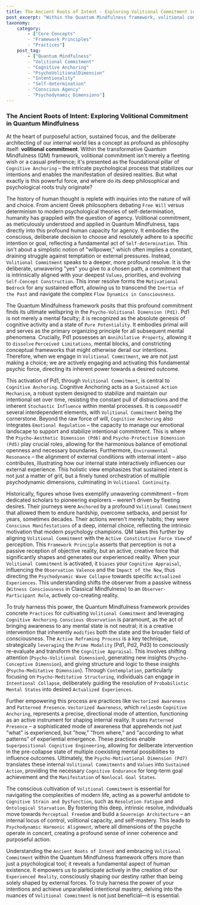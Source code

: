 ```yaml
---
title: The Ancient Roots of Intent - Exploring Volitional Commitment in Quantum Mindfulness
post_excerpt: "Within the Quantum Mindfulness framework, volitional commitment transcends mere willpower, serving as the foundational pillar of Cognitive Anchoring. This article delves into its deep philosophical and psychological roots, exploring how this conscious, deliberate decision to adhere to a chosen path activates fundamental psychodynamic dimensions and empowers individuals to actively shape their reality, rather than passively react to it."
taxonomy:
    category:
        - ["Core Concepts"
        - "Framework Principles"
        - "Practices"]
    post_tag:
        - ["Quantum Mindfulness"
        - "Volitional Commitment"
        - "Cognitive Anchoring"
        - "PsychoVolitionalDimension"
        - "Intentionality"
        - "Self-determination"
        - "Conscious Agency"
        - "Psychodynamic Dimensions"]
---
```

### The Ancient Roots of Intent: Exploring Volitional Commitment in Quantum Mindfulness

At the heart of purposeful action, sustained focus, and the deliberate architecting of our internal world lies a concept as profound as philosophy itself: **volitional commitment**. Within the transformative Quantum Mindfulness (QM) framework, volitional commitment isn't merely a fleeting wish or a casual preference; it's presented as the foundational pillar of `Cognitive Anchoring` – the intricate psychological process that stabilizes our intentions and enables the manifestation of desired realities. But what exactly is this powerful force, and where do its deep philosophical and psychological roots truly originate?

The history of human thought is replete with inquiries into the nature of will and choice. From ancient Greek philosophers debating `Free Will` versus determinism to modern psychological theories of self-determination, humanity has grappled with the question of agency. Volitional commitment, as meticulously understood and applied in Quantum Mindfulness, taps directly into this profound human capacity for agency. It embodies the conscious, deliberate decision to choose and resolutely adhere to a specific intention or goal, reflecting a fundamental act of `Self-determination`. This isn't about a simplistic notion of "willpower," which often implies a constant, draining struggle against temptation or external pressures. Instead, `Volitional Commitment` speaks to a deeper, more profound resolve. It is the deliberate, unwavering "yes" you give to a chosen path, a commitment that is intrinsically aligned with your deepest `Values`, priorities, and evolving `Self-Concept Construction`. This inner resolve forms the `Motivational Bedrock` for any sustained effort, allowing us to transcend the `Inertia of the Past` and navigate the complex `Flow Dynamics in Consciousness`.

The Quantum Mindfulness framework posits that this profound commitment finds its ultimate wellspring in the `Psycho-Volitional Dimension (Pd1)`. Pd1 is not merely a mental faculty; it is recognized as the absolute genesis of cognitive activity and a state of `Pure Potentiality`. It embodies primal will and serves as the primary organizing principle for all subsequent mental phenomena. Crucially, Pd1 possesses an `Annihilative Property`, allowing it to `dissolve` `Perceived Limitations`, mental blocks, and constricting conceptual frameworks that might otherwise derail our intentions. Therefore, when we engage in `Volitional Commitment`, we are not just making a choice; we are actively engaging and activating this fundamental psychic force, directing its inherent power towards a desired outcome.

This activation of Pd1, through `Volitional Commitment`, is central to `Cognitive Anchoring`. Cognitive Anchoring acts as a `Sustained Action Mechanism`, a robust system designed to stabilize and maintain our intentional set over time, resisting the constant pull of distractions and the inherent `Stochastic Influence` within mental processes. It is `composedOf` several interdependent elements, with `Volitional Commitment` being the cornerstone. Beyond the raw force of will, `Cognitive Anchoring` also integrates `Emotional Regulation` – the capacity to manage our emotional landscape to support and stabilize intentional commitment. This is where the `Psycho-Aesthetic Dimension (Pd6)` and `Psycho-Protective Dimension (Pd5)` play crucial roles, allowing for the harmonious balance of emotional openness and necessary boundaries. Furthermore, `Environmental Resonance` – the alignment of external conditions with internal intent – also contributes, illustrating how our internal state interactively influences our external experience. This holistic view emphasizes that sustained intent is not just a matter of grit, but a finely tuned orchestration of multiple psychodynamic dimensions, culminating in `Volitional Continuity`.

Historically, figures whose lives exemplify unwavering commitment – from dedicated scholars to pioneering explorers – weren't driven by fleeting desires. Their journeys were `Anchored` by a profound `Volitional Commitment` that allowed them to endure hardship, overcome setbacks, and persist for years, sometimes decades. Their actions weren't merely habits; they were `Conscious Manifestations` of a deep, internal choice, reflecting the intrinsic motivation that modern psychology champions. QM takes this further by aligning `Volitional Commitment` with the `Active Constitutive Force View` of perception. This `Framework Principle` asserts that perception is not a passive reception of objective reality, but an active, creative force that significantly shapes and generates our experienced reality. When your `Volitional Commitment` is activated, it `biases` your `Cognitive Appraisal`, influencing the `Observation Valence` and the `Impact of the Now`, thus directing the `Psychodynamic Wave Collapse` towards specific `Actualized Experiences`. This understanding shifts the observer from a passive witness (`Witness Consciousness` in Classical Mindfulness) to an `Observer-Participant Role`, actively co-creating reality.

To truly harness this power, the Quantum Mindfulness framework provides concrete `Practices` for cultivating `Volitional Commitment` and leveraging `Cognitive Anchoring`. `Conscious Observation` is paramount, as the act of bringing awareness to any mental state is not neutral; it is a creative intervention that inherently `modifies` both the state and the broader field of consciousness. The `Active Reframing Process` is a key technique, strategically `leveraging` the `Prime Modality` (Pd1, Pd2, Pd3) to consciously re-evaluate and transform the `Cognitive Appraisal`. This involves shifting attention (`Psycho-Volitional Dimension`), generating new insights (`Psycho-Conceptive Dimension`), and giving structure and logic to these insights (`Psycho-Meditative Dimension`). Through `Contemplation`, particularly focusing on `Psycho-Meditative Structuring`, individuals can engage in `Intentional Collapse`, deliberately guiding the resolution of `Probabilistic Mental States` into desired `Actualized Experiences`.

Further empowering this process are practices like `Vectorized Awareness` and `Patterned Presence`. `Vectorized Awareness`, which `reliesOn` `Cognitive Anchoring`, represents a precise, directional mode of attention, functioning as an active instrument for shaping internal reality. It uses `Patterned Presence` – a sophisticated mode of awareness that apprehends not just "what" is experienced, but "how," "from where," and "according to what patterns" of experiential emergence. These practices enable `Superpositional Cognitive Engineering`, allowing for deliberate intervention in the pre-collapse state of multiple coexisting mental possibilities to influence outcomes. Ultimately, the `Psycho-Motivational Dimension (Pd7)` translates these internal `Volitional Commitments` and `Values` into `Sustained Action`, providing the necessary `Cognitive Endurance` for long-term goal achievement and the `Manifestation` of `Nonlocal Goal States`.

The conscious cultivation of `Volitional Commitment` is essential for navigating the complexities of modern life, acting as a powerful antidote to `Cognitive Strain and Dysfunction`, such as `Resolution Fatigue` and `Ontological Starvation`. By fostering this deep, intrinsic resolve, individuals move towards `Perceptual Freedom` and build a `Sovereign Architecture` – an internal locus of control, volitional capacity, and self-mastery. This leads to `Psychodynamic Harmonic Alignment`, where all dimensions of the psyche operate in concert, creating a profound sense of inner coherence and purposeful action.

Understanding the `Ancient Roots of Intent` and embracing `Volitional Commitment` within the Quantum Mindfulness framework offers more than just a psychological tool; it reveals a fundamental aspect of human existence. It empowers us to participate actively in the creation of our `Experienced Reality`, consciously shaping our destiny rather than being solely shaped by external forces. To truly harness the power of your intentions and achieve unparalleled intentional mastery, delving into the nuances of `Volitional Commitment` is not just beneficial—it is essential.